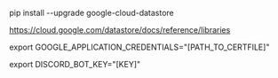 pip install --upgrade google-cloud-datastore

https://cloud.google.com/datastore/docs/reference/libraries


export GOOGLE_APPLICATION_CREDENTIALS="[PATH_TO_CERTFILE]"

export DISCORD_BOT_KEY="[KEY]"
